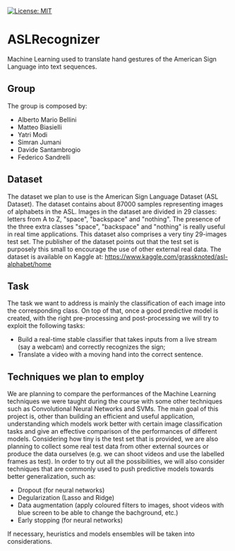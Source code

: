 [![License: MIT](https://img.shields.io/badge/License-MIT-yellow.svg)](https://opensource.org/licenses/MIT)


# ASLRecognizer
Machine Learning used to translate hand gestures of the American Sign Language into text sequences.

## Group
The group is composed by:
-	Alberto Mario Bellini
-	Matteo Biasielli
-	Yatri Modi
-	Simran Jumani
-	Davide Santambrogio
-	Federico Sandrelli

## Dataset
The dataset we plan to use is the American Sign Language Dataset (ASL Dataset). The dataset contains about 87000 samples representing images of alphabets in the ASL.
Images in the dataset are divided in 29 classes: letters from A to Z, "space", "backspace" and "nothing". The presence of the three extra classes "space", "backspace" and "nothing" is really useful in real time applications.
This dataset also comprises a very tiny 29-images test set. The publisher of the dataset points out that the test set is purposely this small to encourage the use of other external real data.
The dataset is available on Kaggle at: https://www.kaggle.com/grassknoted/asl-alphabet/home

## Task
The task we want to address is mainly the classification of each image into the corresponding class. On top of that, once a good predictive model is created, with the right pre-processing and post-processing we will try to exploit the following tasks: 
-	Build a real-time stable classifier that takes inputs from a live stream (say a webcam) and correctly recognizes the sign;
-	Translate a video with a moving hand into the correct sentence.

## Techniques we plan to employ 
We are planning to compare the performances of the Machine Learning techniques we were taught during the course with some other techniques such as Convolutional Neural Networks and SVMs. 
The main goal of this project is, other than building an efficient and useful application, understanding which models work better with certain image classification tasks and give an effective comparison of the performances of different  models.
Considering how tiny is the test set that is provided, we are also planning to collect some real test data from other external sources or produce the data ourselves (e.g. we can shoot videos and use the labelled frames as test). 
In order to try out all the possibilities, we will also consider techniques that are commonly used to push predictive models towards better generalization, such as:
-	Dropout (for neural networks)
-	Degularization (Lasso and Ridge)
-	Data augmentation (apply coloured filters to images, shoot videos with blue screen to be able to change the bachground, etc.)
-	Early stopping (for neural networks)

If necessary, heuristics and models ensembles will be taken into considerations.

